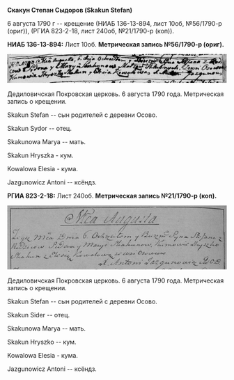 **Скакун Степан Сыдоров (Skakun Stefan)**

6 августа 1790 г -- крещение (НИАБ 136-13-894, лист 10об, №56/1790-р
(ориг)), (РГИА 823-2-18, лист 240об, №21/1790-р (коп)).

**НИАБ 136-13-894:** Лист 10об. **Метрическая запись №56/1790-р
(ориг).**

![](./media/6fd731938c23009a681072e8b4e96b393238ad19.png)

Дедиловичская Покровская церковь. 6 августа 1790 года. Метрическая
запись о крещении.

Skakun Stefan -- сын родителей с деревни Осово.

Skakun Sydor -- отец.

Skakunowa Marya -- мать.

Skakun Hryszka - кум.

Kowalowa Elesia - кума.

Jazgunowicz Antoni -- ксёндз.

**РГИА 823-2-18:** Лист 240об. **Метрическая запись №21/1790-р (коп).**

![](./media/1143c501f2685cc79609fb6082685fdc3ac13538.png)

Дедиловичская Покровская церковь. 6 августа 1790 года. Метрическая
запись о крещении.

Skakun Stefan -- сын родителей с деревни Осово.

Skakun Sider -- отец.

Skakunowa Marya -- мать.

Skakun Hryszko -- кум.

Kowalowa Elesia - кума.

Jazgunowicz Antoni -- ксёндз.
